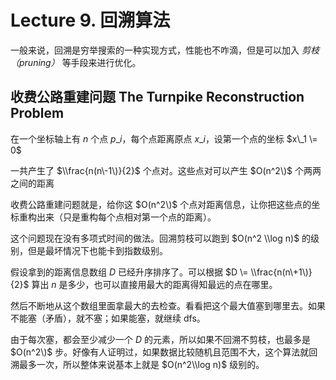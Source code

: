 
Lecture 9\. 回溯算法
================


一般来说，回溯是穷举搜索的一种实现方式，性能也不咋滴，但是可以加入 *剪枝（pruning）* 等手段来进行优化。


收费公路重建问题 The Turnpike Reconstruction Problem
--------------------------------------------


在一个坐标轴上有 $n$ 个点 $p\_i$，每个点距离原点 $x\_i$，设第一个点的坐标 $x\_1 \= 0$


一共产生了 $\\frac{n(n\-1\)}{2}$ 个点对。这些点对可以产生 $O(n^2\)$ 个两两之间的距离


收费公路重建问题就是，给你这 $O(n^2\)$ 个点对距离信息，让你把这些点的坐标重构出来（只是重构每个点相对第一个点的距离）。


这个问题现在没有多项式时间的做法。回溯剪枝可以跑到 $O(n^2 \\log n)$ 的级别，但是最坏情况下也能卡到指数级别。


假设拿到的距离信息数组 $D$ 已经升序排序了。可以根据 $D \= \\frac{n(n\+1\)}{2}$ 算出 $n$ 是多少，也可以直接用最大的距离得知最远的点在哪里。


然后不断地从这个数组里面拿最大的去检查。看看把这个最大值塞到哪里去。如果不能塞（矛盾），就不塞；如果能塞，就继续 dfs。


由于每次塞，都会至少减少一个 $D$ 的元素，所以如果不回溯不剪枝，也最多是 $O(n^2\)$ 步。好像有人证明过，如果数据比较随机且范围不大，这个算法就回溯最多一次，所以整体来说基本上就是 $O(n^2\\log n)$ 级别的。



